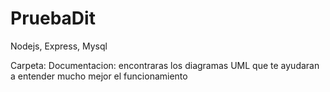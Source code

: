 # PruebaDit
Nodejs, Express, Mysql

Carpeta:
Documentacion: encontraras los diagramas UML que te ayudaran a entender mucho mejor el funcionamiento


